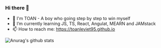 ### Hi there 👋

- 🔭 I'm TOAN - A boy who going step by step to win myself
- 🌱 I’m currently learning JS, TS, React, Angulat, MEARN and JAMstack
- 📫 How to reach me: https://toanleviet95.github.io

![Anurag's github stats](https://github-readme-stats.vercel.app/api?username=toanleviet95&count_private=true&theme=algolia&show_icons=true)
